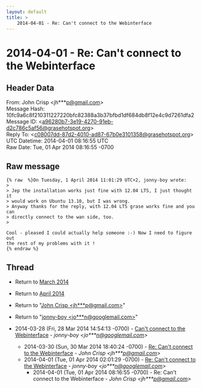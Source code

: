 ```yaml
---
layout: default
title: >
    2014-04-01 - Re: Can't connect to the Webinterface
---
```


# 2014-04-01 - Re: Can't connect to the Webinterface

## Header Data

From: John Crisp \<jh***p@gmail.com\><br>
Message Hash: 10fc9a6c8f210311227220bfc82388a3b37bfbd1df684db8f12e4c9d7261dfa2<br>
Message ID: \<a96280b7-3e19-4270-91eb-d2c786c5af56@grasehotspot.org\><br>
Reply To: \<c08007dd-87d2-4010-ad87-67b0e3101358@grasehotspot.org\><br>
UTC Datetime: 2014-04-01 08:16:55 UTC<br>
Raw Date: Tue, 01 Apr 2014 08:16:55 -0700<br>

## Raw message

```
{% raw  %}On Tuesday, 1 April 2014 11:01:29 UTC+2, jonny-boy wrote:
>
> Jep the installation works just fine with 12.04 LTS, I just thought it 
> would work on Ubuntu 13.10, but I was wrong. 
> Anyway thanks for the reply, with 12.04 LTS grase works fine and you can 
> directly connect to the wan side, too.
>

Cool - pleased I could actually help someone :-) Now I need to figure out 
the rest of my problems with it ! 
{% endraw %}
```

## Thread

+ Return to [March 2014](/archive/2014/03)
+ Return to [April 2014](/archive/2014/04)

+ Return to "[John Crisp <jh***p<span>@</span>gmail.com>](/authors/jh___p_at_gmail_com)"
+ Return to "[jonny-boy <jo***n<span>@</span>googlemail.com>](/authors/jo___n_at_googlemail_com)"

+ 2014-03-28 (Fri, 28 Mar 2014 14:54:13 -0700) - [Can't connect to the Webinterface](/archive/2014/03/bdabace35bcb9825ae41517818711278a61f697110db0ab58493380dcd17ae2e) - _jonny-boy \<jo***n@googlemail.com\>_
  + 2014-03-30 (Sun, 30 Mar 2014 18:40:24 -0700) - [Re: Can't connect to the Webinterface](/archive/2014/03/b688b12706ba904a896475ccbe6d7aba72baddf359d5fbb962f7c034c68fe68a) - _John Crisp \<jh***p@gmail.com\>_
  + 2014-04-01 (Tue, 01 Apr 2014 02:01:29 -0700) - [Re: Can't connect to the Webinterface](/archive/2014/04/35711865ab023155a932974ebd2969a3daf832f0d22cb264f724fc8e6aaebd36) - _jonny-boy \<jo***n@googlemail.com\>_
    + 2014-04-01 (Tue, 01 Apr 2014 08:16:55 -0700) - Re: Can't connect to the Webinterface - _John Crisp \<jh***p@gmail.com\>_

